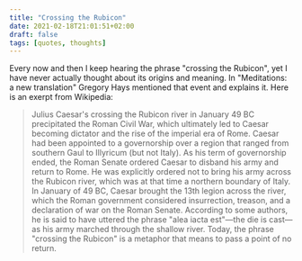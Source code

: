 ```yaml
---
title: "Crossing the Rubicon"
date: 2021-02-18T21:01:51+02:00
draft: false
tags: [quotes, thoughts]
---
```

Every now and then I keep hearing the phrase "crossing the Rubicon", yet I have never actually thought about its
origins and meaning. In "Meditations: a new translation" Gregory Hays mentioned that event and explains it. Here is
an exerpt from Wikipedia:

> Julius Caesar's crossing the Rubicon river in January 49 BC precipitated the Roman Civil War, which ultimately led to Caesar becoming dictator and the rise of the imperial era of Rome. Caesar had been appointed to a governorship over a region that ranged from southern Gaul to Illyricum (but not Italy). As his term of governorship ended, the Roman Senate ordered Caesar to disband his army and return to Rome. He was explicitly ordered not to bring his army across the Rubicon river, which was at that time a northern boundary of Italy. In January of 49 BC, Caesar brought the 13th legion across the river, which the Roman government considered insurrection, treason, and a declaration of war on the Roman Senate. According to some authors, he is said to have uttered the phrase "alea iacta est"—the die is cast—as his army marched through the shallow river. Today, the phrase "crossing the Rubicon" is a metaphor that means to pass a point of no return.
